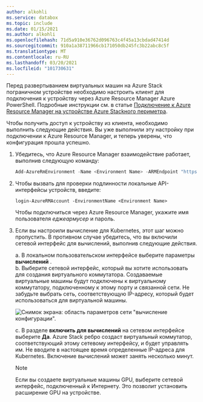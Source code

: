 ```yaml
---
author: alkohli
ms.service: databox
ms.topic: include
ms.date: 01/15/2021
ms.author: alkohli
ms.openlocfilehash: 71d5a910e36762d096763c4f45a13cbdad47414d
ms.sourcegitcommit: 910a1a38711966cb171050db245fc3b22abc8c5f
ms.translationtype: MT
ms.contentlocale: ru-RU
ms.lasthandoff: 03/20/2021
ms.locfileid: "101730631"
---
```

Перед развертыванием виртуальных машин на Azure Stack пограничном устройстве необходимо настроить клиент для подключения к устройству через Azure Resource Manager Azure PowerShell. Подробные инструкции см. в статье [Подключение к Azure Resource Manager на устройстве Azure Stackного периметра](../articles/databox-online/azure-stack-edge-j-series-connect-resource-manager.md).

Чтобы получить доступ к устройству из клиента, необходимо выполнить следующие действия. Вы уже выполнили эту настройку при подключении к Azure Resource Manager, и теперь уверены, что конфигурация прошла успешно. 

1. Убедитесь, что Azure Resource Manager взаимодействие работает, выполнив следующую команду:     

    ```powershell
    Add-AzureRmEnvironment -Name <Environment Name> -ARMEndpoint "https://management.<appliance name>.<DNSDomain>"
    ```

1. Чтобы вызвать для проверки подлинности локальные API-интерфейсы устройств, введите: 

    `login-AzureRMAccount -EnvironmentName <Environment Name>`

    Чтобы подключиться через Azure Resource Manager, укажите имя пользователя *еджеармусер* и пароль.

1. Если вы настроили вычисление для Kubernetes, этот шаг можно пропустить. В противном случае убедитесь, что вы включили сетевой интерфейс для вычислений, выполнив следующие действия. 

   а. В локальном пользовательском интерфейсе выберите параметры **вычислений** .  
   b. Выберите сетевой интерфейс, который вы хотите использовать для создания виртуального коммутатора. Создаваемые виртуальные машины будут подключены к виртуальному коммутатору, подключенному к этому порту и связанной сети. Не забудьте выбрать сеть, соответствующую IP-адресу, который будет использоваться для виртуальной машины.  

    ![Снимок экрана: область параметров сети "вычисление конфигурации".](../articles/databox-online/media/azure-stack-edge-gpu-deploy-virtual-machine-templates/enable-compute-setting.png)

   c. В разделе **включить для вычислений** на сетевом интерфейсе выберите **Да**. Azure Stack ребро создаст виртуальный коммутатор, соответствующий этому сетевому интерфейсу, и будет управлять им. Не вводите в настоящее время определенные IP-адреса для Kubernetes. Включение вычислений может занять несколько минут.

    > [!NOTE]
    > Если вы создаете виртуальные машины GPU, выберите сетевой интерфейс, подключенный к Интернету. Это позволит установить расширение GPU на устройстве.


